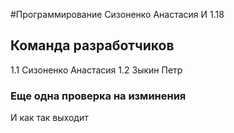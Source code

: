 #Программирование
Сизоненко Анастасия И 1.18
## Команда разработчиков
1.1 Сизоненко Анастасия
1.2 Зыкин Петр
### Еще одна проверка на изминения
И как так выходит
